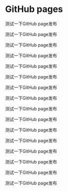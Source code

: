 # GitHub pages

测试一下GitHub page发布

测试一下GitHub page发布

测试一下GitHub page发布

测试一下GitHub page发布

测试一下GitHub page发布

测试一下GitHub page发布

测试一下GitHub page发布

测试一下GitHub page发布

测试一下GitHub page发布

测试一下GitHub page发布

测试一下GitHub page发布

测试一下GitHub page发布

测试一下GitHub page发布

测试一下GitHub page发布

测试一下GitHub page发布

测试一下GitHub page发布
